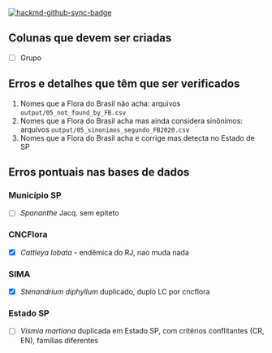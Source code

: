 [![hackmd-github-sync-badge](https://hackmd.io/a1llZOqCTw6DEZoUCJ1q2g/badge)](https://hackmd.io/a1llZOqCTw6DEZoUCJ1q2g)


## Colunas que devem ser criadas 

- [ ] Grupo

## Erros e detalhes que têm que ser verificados

1. Nomes que a Flora do Brasil não acha: arquivos `output/05_not_found_by_FB.csv`
1. Nomes que a Flora do Brasil acha mas ainda considera sinônimos: arquivos `output/05_sinonimos_segundo_FB2020.csv`
1. Nomes que a Flora do Brasil acha e corrige mas detecta no Estado de SP


## Erros pontuais nas bases de dados

### Município SP
- [ ] _Spananthe_ Jacq. sem epiteto

### CNCFlora
- [x] _Cattleya lobata_ - endêmica do RJ, nao muda nada

### SIMA 
- [x] _Stenandrium diphyllum_ duplicado, duplo LC por cncflora

### Estado SP
- [ ] _Vismia martiana_ duplicada em Estado SP, com critérios conflitantes (CR, EN), famílias diferentes

